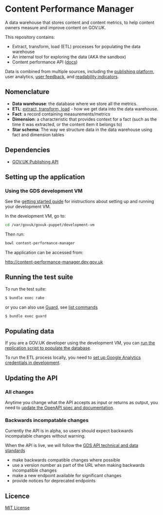 # Content Performance Manager

A data warehouse that stores content and content metrics, to help content owners measure and improve content on GOV.UK.

This repository contains:
- Extract, transform, load (ETL) processes for populating the data warehouse
- An internal tool for exploring the data (AKA the sandbox)
- Content performance API ([docs](content-performance-api.publishing.service.gov.uk/#gov-uk-content-performance-api))

Data is combined from multiple sources, including the [publishing platform](https://github.com/alphagov/publishing-api), user analytics, [user feedback](https://github.com/alphagov/feedback), and [readability indicators](https://github.com/alphagov/govuk-content-quality-metrics).

## Nomenclature

- **Data warehouse**: the database where we store all the metrics.
- **ETL**: [extract, transform, load](https://en.wikipedia.org/wiki/Extract,_transform,_load) - how we get data into the data warehouse.
- **Fact**: a record containing measurements/metrics
- **Dimension**: a characteristic that provides context for a fact (such as the time it was extracted, or the content item it belongs to)
- **Star schema**: The way we structure data in the data warehouse using fact and dimension tables

## Dependencies
- [GOV.UK Publishing API](https://github.com/alphagov/publishing-api)

## Setting up the application

### Using the GDS development VM

See the [getting started guide](https://docs.publishing.service.gov.uk/getting-started.html) for instructions about setting up and running your development VM.

In the development VM, go to:

```bash
cd /var/govuk/govuk-puppet/development-vm
```

Then run:

 ```bash
 bowl content-performance-manager
 ```

The application can be accessed from:

http://content-performance-manager.dev.gov.uk

## Running the test suite
To run the test suite:
 ```bash
 $ bundle exec rake
 ```

 or you can also use [Guard](https://github.com/guard/guard), see [list commands](https://github.com/guard/guard/wiki/List-of-Guard-Commands)

 ```bash
 $ bundle exec guard
 ```

## Populating data
If you are a GOV.UK developer using the development VM, you can [run the replication script to populate the database](https://docs.publishing.service.gov.uk/manual/get-started.html#7-import-production-data).

To run the ETL process locally, you need to  [set up Google Analytics credentials in development](doc/google_analytics_setup.md).

## Updating the API
### All changes
Anytime you change what the API accepts as input or returns as output, you need to [update the OpenAPI spec and documentation](doc/api/README.md).

### Backwards incompatable changes
Currently the API is in alpha, so users should expect backwards incompatable changes without warning.

When the API is live, we will follow the [GDS API technical and data standards](https://www.gov.uk/guidance/gds-api-technical-and-data-standards#iterate-your-api)
- make backwards compatible changes where possible
- use a version number as part of the URL when making backwards incompatible changes
- make a new endpoint available for significant changes
- provide notices for deprecated endpoints

## Licence

[MIT License](LICENCE)

[docker]: https://www.docker.com/
[docker compose]: https://docs.docker.com/compose/overview/
[GOV.UK replication scripts]: https://docs.publishing.service.gov.uk/manual/replicate-app-data-locally.html
